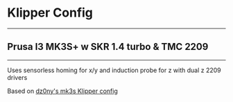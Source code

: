 # Klipper Config
---
## Prusa I3 MK3S+ w SKR 1.4 turbo & TMC 2209
---
Uses sensorless homing for x/y and induction probe for z with dual z 2209 drivers

Based on [dz0ny's mk3s Klipper config](https://github.com/dz0ny/klipper-prusa-mk3s)
